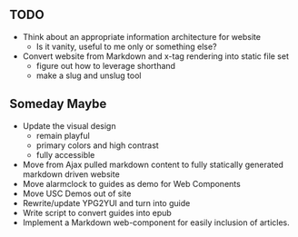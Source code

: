 ## TODO

+ Think about an appropriate information architecture for website
    + Is it vanity, useful to me only or something else?
+ Convert website from Markdown and x-tag rendering into static file set
    + figure out how to leverage shorthand
    + make a slug and unslug tool

## Someday Maybe

+ Update the visual design
    + remain playful
    + primary colors and high contrast
    + fully accessible
+ Move from Ajax pulled markdown content to fully statically generated markdown driven website
+ Move alarmclock to guides as demo for Web Components
+ Move USC Demos out of site
+ Rewrite/update YPG2YUI and turn into guide
+ Write script to convert guides into epub
+ Implement a Markdown web-component for easily inclusion of articles.

